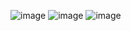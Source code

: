 ![image](https://github.com/bluebeardprice/Js-Core-4.4.9/assets/155742629/5fce0268-b909-4ce3-9757-91b780fc5b7f)
![image](https://github.com/bluebeardprice/Js-Core-4.4.9/assets/155742629/a39ab00f-4b9c-442c-931f-6394ef7c65ab)
![image](https://github.com/bluebeardprice/Js-Core-4.4.9/assets/155742629/4fe6dde1-e0c6-482d-ab33-590a8fb59f71)


